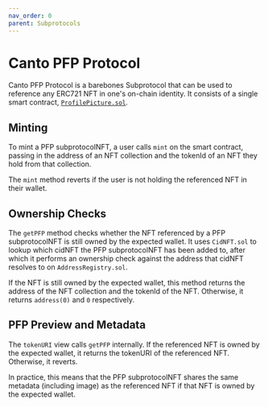 ```yaml
---
nav_order: 0
parent: Subprotocols
---
```


# Canto PFP Protocol

Canto PFP Protocol is a barebones Subprotocol that can be used to reference any ERC721 NFT in one's on-chain identity. It consists of a single smart contract, [`ProfilePicture.sol`](https://github.com/mkt-market/canto-pfp-protocol/blob/master/src/ProfilePicture.sol).

## Minting

To mint a PFP subprotocolNFT, a user calls `mint` on the smart contract, passing in the address of an NFT collection and the tokenId of an NFT they hold from that collection.

The `mint` method reverts if the user is not holding the referenced NFT in their wallet.

## Ownership Checks

The `getPFP` method checks whether the NFT referenced by a PFP subprotocolNFT is still owned by the expected wallet. It uses `CidNFT.sol` to lookup which cidNFT the PFP subprotocolNFT has been added to, after which it performs an ownership check against the address that cidNFT resolves to on `AddressRegistry.sol`.

If the NFT is still owned by the expected wallet, this method returns the address of the NFT collection and the tokenId of the NFT. Otherwise, it returns `address(0)` and `0` respectively.

## PFP Preview and Metadata

The `tokenURI` view calls `getPFP` internally. If the referenced NFT is owned by the expected wallet, it returns the tokenURI of the referenced NFT. Otherwise, it reverts.

In practice, this means that the PFP subprotocolNFT shares the same metadata (including image) as the referenced NFT if that NFT is owned by the expected wallet.